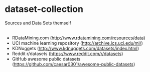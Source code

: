 # dataset-collection
Sources and Data Sets themself
<br><br>
* RDataMining.com (http://www.rdatamining.com/resources/data)<br>
* UCI machine learning repository (http://archive.ics.uci.edu/ml/)<br>
* KDNuggets (http://www.kdnuggets.com/datasets/index.html)<br>
* Reddit r/datasets (https://www.reddit.com/r/datasets)<br>
* GitHub awesome public datasets (https://github.com/caesar0301/awesome-public-datasets)<br>

